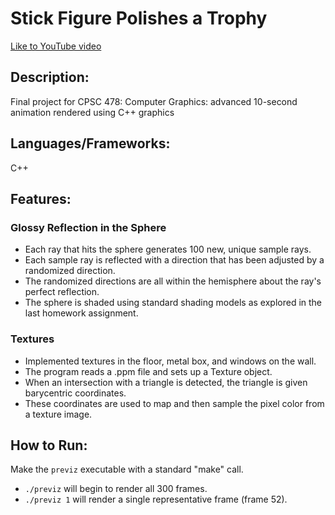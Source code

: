 # Stick Figure Polishes a Trophy
[Like to YouTube video](https://youtu.be/WepprhhpGE4)

## Description:
Final project for CPSC 478: Computer Graphics: advanced 10-second animation rendered using C++ graphics

## Languages/Frameworks:
C++

## Features:
### Glossy Reflection in the Sphere
- Each ray that hits the sphere generates 100 new, unique sample rays.
- Each sample ray is reflected with a direction that has been adjusted by a randomized direction.
- The randomized directions are all within the hemisphere about the ray's perfect reflection.
- The sphere is shaded using standard shading models as explored in the last homework assignment.

### Textures
- Implemented textures in the floor, metal box, and windows on the wall.
- The program reads a .ppm file and sets up a Texture object.
- When an intersection with a triangle is detected, the triangle is given barycentric coordinates.
- These coordinates are used to map and then sample the pixel color from a texture image.

## How to Run:
Make the `previz` executable with a standard "make" call.
- `./previz` will begin to render all 300 frames.
- `./previz 1` will render a single representative frame (frame 52).
